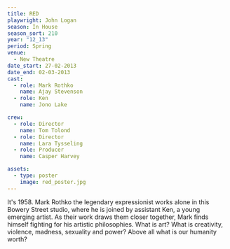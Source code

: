 ```yaml
---
title: RED
playwright: John Logan
season: In House
season_sort: 210
year: "12_13"
period: Spring
venue:
  - New Theatre
date_start: 27-02-2013
date_end: 02-03-2013
cast:
  - role: Mark Rothko
    name: Ajay Stevenson
  - role: Ken
    name: Jono Lake

crew:
  - role: Director
    name: Tom Tolond
  - role: Director
    name: Lara Tysseling
  - role: Producer
    name: Casper Harvey

assets:
  - type: poster
    image: red_poster.jpg
---
```


It's 1958. Mark Rothko the legendary expressionist works alone in this Bowery Street studio, where he is joined by assistant Ken, a young emerging artist. As their work draws them closer together, Mark finds himself fighting for his artistic philosophies. What is art? What is creativity, violence, madness, sexuality and power? Above all what is our humanity worth?
